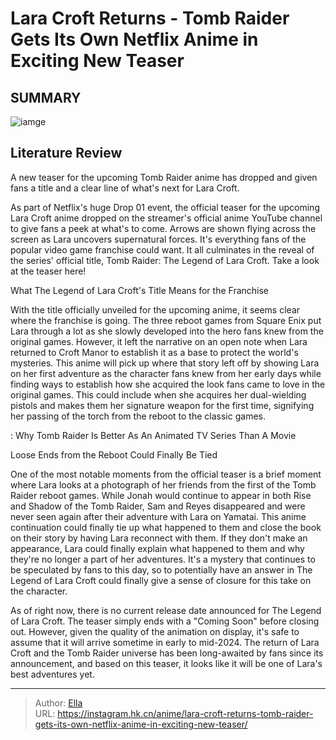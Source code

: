 # Lara Croft Returns - Tomb Raider Gets Its Own Netflix Anime in Exciting New Teaser


## SUMMARY 

![iamge](https://static1.srcdn.com/wordpress/wp-content/uploads/2023/09/legend-of-the-tomb-raider.jpg)

## Literature Review

A new teaser for the upcoming Tomb Raider anime has dropped and given fans a title and a clear line of what&#39;s next for Lara Croft.





As part of Netflix&#39;s huge Drop 01 event, the official teaser for the upcoming Lara Croft anime dropped on the streamer&#39;s official anime YouTube channel to give fans a peek at what&#39;s to come. Arrows are shown flying across the screen as Lara uncovers supernatural forces. It&#39;s everything fans of the popular video game franchise could want. It all culminates in the reveal of the series&#39; official title, Tomb Raider: The Legend of Lara Croft. Take a look at the teaser here!





 What The Legend of Lara Croft&#39;s Title Means for the Franchise 

 

With the title officially unveiled for the upcoming anime, it seems clear where the franchise is going. The three reboot games from Square Enix put Lara through a lot as she slowly developed into the hero fans knew from the original games. However, it left the narrative on an open note when Lara returned to Croft Manor to establish it as a base to protect the world&#39;s mysteries. This anime will pick up where that story left off by showing Lara on her first adventure as the character fans knew from her early days while finding ways to establish how she acquired the look fans came to love in the original games. This could include when she acquires her dual-wielding pistols and makes them her signature weapon for the first time, signifying her passing of the torch from the reboot to the classic games.




 : Why Tomb Raider Is Better As An Animated TV Series Than A Movie



 Loose Ends from the Reboot Could Finally Be Tied 
          

One of the most notable moments from the official teaser is a brief moment where Lara looks at a photograph of her friends from the first of the Tomb Raider reboot games. While Jonah would continue to appear in both Rise and Shadow of the Tomb Raider, Sam and Reyes disappeared and were never seen again after their adventure with Lara on Yamatai. This anime continuation could finally tie up what happened to them and close the book on their story by having Lara reconnect with them. If they don&#39;t make an appearance, Lara could finally explain what happened to them and why they&#39;re no longer a part of her adventures. It&#39;s a mystery that continues to be speculated by fans to this day, so to potentially have an answer in The Legend of Lara Croft could finally give a sense of closure for this take on the character.




As of right now, there is no current release date announced for The Legend of Lara Croft. The teaser simply ends with a &#34;Coming Soon&#34; before closing out. However, given the quality of the animation on display, it&#39;s safe to assume that it will arrive sometime in early to mid-2024. The return of Lara Croft and the Tomb Raider universe has been long-awaited by fans since its announcement, and based on this teaser, it looks like it will be one of Lara&#39;s best adventures yet.



---

> Author: [Ella](https://instagram.hk.cn/)  
> URL: https://instagram.hk.cn/anime/lara-croft-returns-tomb-raider-gets-its-own-netflix-anime-in-exciting-new-teaser/  

